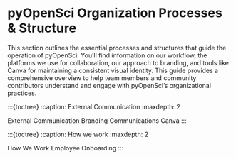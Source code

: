 # pyOpenSci Organization Processes & Structure

This section outlines the essential processes and structures that guide the operation of pyOpenSci. You’ll find information on our workflow, the platforms we use for collaboration, our approach to branding, and tools like Canva for maintaining a consistent visual identity. This guide provides a comprehensive overview to help team members and community contributors understand and engage with pyOpenSci’s organizational practices.

:::{toctree}
:caption: External Communication
:maxdepth: 2

External Communication <external-communication>
Branding <branding>
Communications <social-media-blog>
Canva <canva>
:::


:::{toctree}
:caption: How we work
:maxdepth: 2

How We Work <how-we-work>
Employee Onboarding <employee-onboarding>
:::
